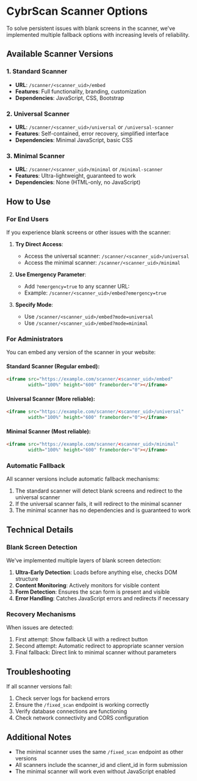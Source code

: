 # CybrScan Scanner Options

To solve persistent issues with blank screens in the scanner, we've implemented multiple fallback options with increasing levels of reliability.

## Available Scanner Versions

### 1. Standard Scanner
- **URL**: `/scanner/<scanner_uid>/embed`
- **Features**: Full functionality, branding, customization
- **Dependencies**: JavaScript, CSS, Bootstrap

### 2. Universal Scanner
- **URL**: `/scanner/<scanner_uid>/universal` or `/universal-scanner`
- **Features**: Self-contained, error recovery, simplified interface
- **Dependencies**: Minimal JavaScript, basic CSS

### 3. Minimal Scanner
- **URL**: `/scanner/<scanner_uid>/minimal` or `/minimal-scanner`
- **Features**: Ultra-lightweight, guaranteed to work
- **Dependencies**: None (HTML-only, no JavaScript)

## How to Use

### For End Users

If you experience blank screens or other issues with the scanner:

1. **Try Direct Access**:
   - Access the universal scanner: `/scanner/<scanner_uid>/universal`
   - Access the minimal scanner: `/scanner/<scanner_uid>/minimal`

2. **Use Emergency Parameter**:
   - Add `?emergency=true` to any scanner URL:
   - Example: `/scanner/<scanner_uid>/embed?emergency=true`

3. **Specify Mode**:
   - Use `/scanner/<scanner_uid>/embed?mode=universal`
   - Use `/scanner/<scanner_uid>/embed?mode=minimal`

### For Administrators

You can embed any version of the scanner in your website:

#### Standard Scanner (Regular embed):
```html
<iframe src="https://example.com/scanner/<scanner_uid>/embed" 
        width="100%" height="600" frameborder="0"></iframe>
```

#### Universal Scanner (More reliable):
```html
<iframe src="https://example.com/scanner/<scanner_uid>/universal" 
        width="100%" height="600" frameborder="0"></iframe>
```

#### Minimal Scanner (Most reliable):
```html
<iframe src="https://example.com/scanner/<scanner_uid>/minimal" 
        width="100%" height="600" frameborder="0"></iframe>
```

### Automatic Fallback

All scanner versions include automatic fallback mechanisms:

1. The standard scanner will detect blank screens and redirect to the universal scanner
2. If the universal scanner fails, it will redirect to the minimal scanner
3. The minimal scanner has no dependencies and is guaranteed to work

## Technical Details

### Blank Screen Detection

We've implemented multiple layers of blank screen detection:

1. **Ultra-Early Detection**: Loads before anything else, checks DOM structure
2. **Content Monitoring**: Actively monitors for visible content
3. **Form Detection**: Ensures the scan form is present and visible
4. **Error Handling**: Catches JavaScript errors and redirects if necessary

### Recovery Mechanisms

When issues are detected:

1. First attempt: Show fallback UI with a redirect button
2. Second attempt: Automatic redirect to appropriate scanner version
3. Final fallback: Direct link to minimal scanner without parameters

## Troubleshooting

If all scanner versions fail:

1. Check server logs for backend errors
2. Ensure the `/fixed_scan` endpoint is working correctly
3. Verify database connections are functioning
4. Check network connectivity and CORS configuration

## Additional Notes

- The minimal scanner uses the same `/fixed_scan` endpoint as other versions
- All scanners include the scanner_id and client_id in form submission
- The minimal scanner will work even without JavaScript enabled